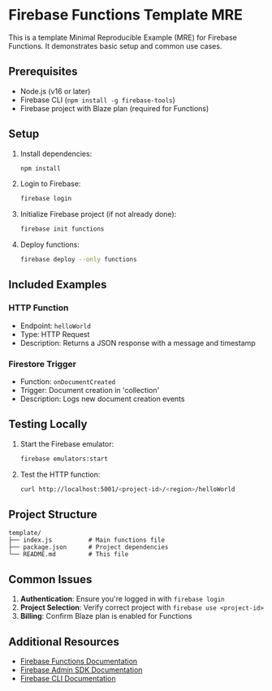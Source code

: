 # Firebase Functions Template MRE

This is a template Minimal Reproducible Example (MRE) for Firebase Functions. It demonstrates basic setup and common use cases.

## Prerequisites

- Node.js (v16 or later)
- Firebase CLI (`npm install -g firebase-tools`)
- Firebase project with Blaze plan (required for Functions)

## Setup

1. Install dependencies:
   ```bash
   npm install
   ```

2. Login to Firebase:
   ```bash
   firebase login
   ```

3. Initialize Firebase project (if not already done):
   ```bash
   firebase init functions
   ```

4. Deploy functions:
   ```bash
   firebase deploy --only functions
   ```

## Included Examples

### HTTP Function
- Endpoint: `helloWorld`
- Type: HTTP Request
- Description: Returns a JSON response with a message and timestamp

### Firestore Trigger
- Function: `onDocumentCreated`
- Trigger: Document creation in 'collection'
- Description: Logs new document creation events

## Testing Locally

1. Start the Firebase emulator:
   ```bash
   firebase emulators:start
   ```

2. Test the HTTP function:
   ```bash
   curl http://localhost:5001/<project-id>/<region>/helloWorld
   ```

## Project Structure

```
template/
├── index.js          # Main functions file
├── package.json      # Project dependencies
└── README.md         # This file
```

## Common Issues

1. **Authentication**: Ensure you're logged in with `firebase login`
2. **Project Selection**: Verify correct project with `firebase use <project-id>`
3. **Billing**: Confirm Blaze plan is enabled for Functions

## Additional Resources

- [Firebase Functions Documentation](https://firebase.google.com/docs/functions)
- [Firebase Admin SDK Documentation](https://firebase.google.com/docs/admin/setup)
- [Firebase CLI Documentation](https://firebase.google.com/docs/cli) 